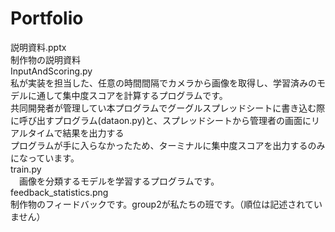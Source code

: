 # Portfolio


説明資料.pptx  
  制作物の説明資料  
InputAndScoring.py   
  私が実装を担当した、任意の時間間隔でカメラから画像を取得し、学習済みのモデルに通して集中度スコアを計算するプログラムです。   
  共同開発者が管理してい本プログラムでグーグルスプレッドシートに書き込む際に呼び出すプログラム(dataon.py)と、スプレッドシートから管理者の画面にリアルタイムで結果を出力する  
  プログラムが手に入らなかったため、ターミナルに集中度スコアを出力するのみになっています。  
train.py  
　画像を分類するモデルを学習するプログラムです。  
feedback_statistics.png  
  制作物のフィードバックです。group2が私たちの班です。（順位は記述されていません）  
